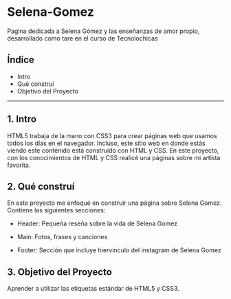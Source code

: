 # Selena-Gomez
Pagina dedicada a Selena Gómez y las enseñanzas de amor propio, desarrollado como tare en el curso de Tecnolochicas
## Índice
  * Intro
  * Qué construí
  * Objetivo del Proyecto
  ****

## 1. Intro
HTML5 trabaja de la mano con CSS3 para crear páginas web que usamos todos los días en el navegador. Incluso, este sitio web en donde estás viendo este contenido está construido con HTML y CSS. En este proyecto, con los conocimientos de HTML y CSS realicé una páginas sobre mi artista favorita.

## 2. Qué construí
En este proyecto me enfoqué en construir una página sobre Selena Gomez.
Contiene las siguientes secciones:

* Header: Pequeña reseña sobre la vida de Selena Gomez

* Main: Fotos, frases y canciones

* Footer: Sección que incluye hiervinculo del instagram de Selena Gomez

## 3. Objetivo del Proyecto
Aprender a utilizar las etiquetas estándar de HTML5 y CSS3.
